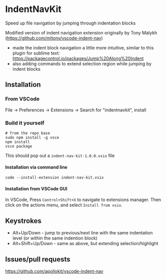 # IndentNavKit

Speed up file navigation by jumping through indentation blocks

Modified version of indent navigation extension originally by Tony Malykh (https://github.com/mltony/vscode-indent-nav)
- made the indent block navigation a little more intuitive, similar to this plugin for sublime text: https://packagecontrol.io/packages/Jump%20Along%20Indent
- also adding commands to extend selection region while jumping by indent blocks

## Installation

### From VSCode

File -> Preferences -> Extensions -> Search for "indentnavkit", install

### Build it yourself

```
# from the repo base
sudo npm install -g vsce
npm install
vsce package
```

This should pop out a `indent-nav-kit-1.0.0.vsix` file

#### Installation via command line

```code --install-extension indent-nav-kit.vsix```

#### Installation from VSCode GUI

In VSCode, Press `Control+Shift+X` to navigate to extensions manager.
Then click on the actions menu, and select `Install from vsix`.

## Keystrokes

* Alt+Up/Down - jump to previous/next line with the same indentation level (or within the same indention block)
* Alt+Shift+Up/Down - same as above, but extending selection/highlight

## Issues/pull requests

https://github.com/apollokit/vscode-indent-nav